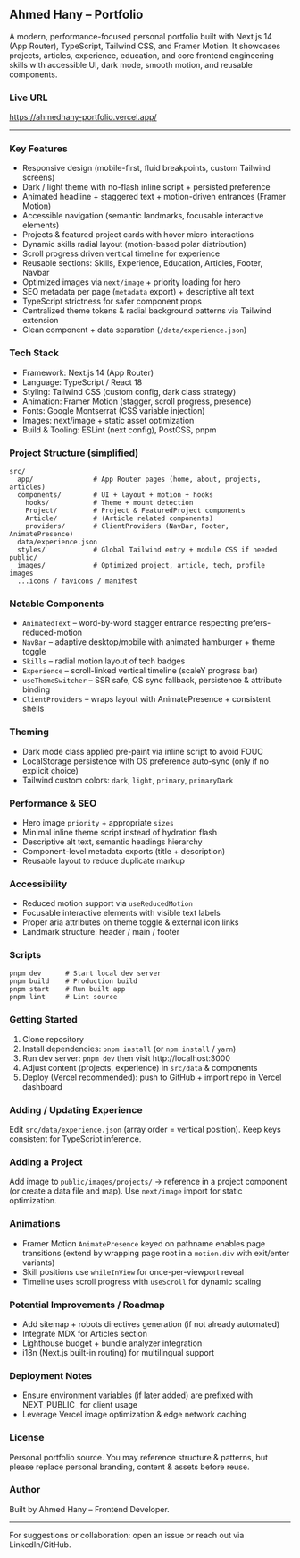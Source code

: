 ## Ahmed Hany – Portfolio

A modern, performance-focused personal portfolio built with Next.js 14 (App Router), TypeScript, Tailwind CSS, and Framer Motion. It showcases projects, articles, experience, education, and core frontend engineering skills with accessible UI, dark mode, smooth motion, and reusable components.

### Live URL
https://ahmedhany-portfolio.vercel.app/

---
### Key Features
- Responsive design (mobile-first, fluid breakpoints, custom Tailwind screens)
- Dark / light theme with no-flash inline script + persisted preference
- Animated headline + staggered text + motion-driven entrances (Framer Motion)
- Accessible navigation (semantic landmarks, focusable interactive elements)
- Projects & featured project cards with hover micro‑interactions
- Dynamic skills radial layout (motion-based polar distribution)
- Scroll progress driven vertical timeline for experience
- Reusable sections: Skills, Experience, Education, Articles, Footer, Navbar
- Optimized images via `next/image` + priority loading for hero
- SEO metadata per page (`metadata` export) + descriptive alt text
- TypeScript strictness for safer component props
- Centralized theme tokens & radial background patterns via Tailwind extension
- Clean component + data separation (`/data/experience.json`)

### Tech Stack
- Framework: Next.js 14 (App Router)
- Language: TypeScript / React 18
- Styling: Tailwind CSS (custom config, dark class strategy)
- Animation: Framer Motion (stagger, scroll progress, presence)
- Fonts: Google Montserrat (CSS variable injection)
- Images: next/image + static asset optimization
- Build & Tooling: ESLint (next config), PostCSS, pnpm

### Project Structure (simplified)
```
src/
  app/               # App Router pages (home, about, projects, articles)
  components/        # UI + layout + motion + hooks
    hooks/           # Theme + mount detection
    Project/         # Project & FeaturedProject components
    Article/         # (Article related components)
    providers/       # ClientProviders (NavBar, Footer, AnimatePresence)
  data/experience.json
  styles/            # Global Tailwind entry + module CSS if needed
public/
  images/            # Optimized project, article, tech, profile images
  ...icons / favicons / manifest
```

### Notable Components
- `AnimatedText` – word-by-word stagger entrance respecting prefers-reduced-motion
- `NavBar` – adaptive desktop/mobile with animated hamburger + theme toggle
- `Skills` – radial motion layout of tech badges
- `Experience` – scroll-linked vertical timeline (scaleY progress bar)
- `useThemeSwitcher` – SSR safe, OS sync fallback, persistence & attribute binding
- `ClientProviders` – wraps layout with AnimatePresence + consistent shells

### Theming
- Dark mode class applied pre-paint via inline script to avoid FOUC
- LocalStorage persistence with OS preference auto-sync (only if no explicit choice)
- Tailwind custom colors: `dark`, `light`, `primary`, `primaryDark`

### Performance & SEO
- Hero image `priority` + appropriate `sizes`
- Minimal inline theme script instead of hydration flash
- Descriptive alt text, semantic headings hierarchy
- Component-level metadata exports (title + description)
- Reusable layout to reduce duplicate markup

### Accessibility
- Reduced motion support via `useReducedMotion`
- Focusable interactive elements with visible text labels
- Proper aria attributes on theme toggle & external icon links
- Landmark structure: header / main / footer

### Scripts
```
pnpm dev      # Start local dev server
pnpm build    # Production build
pnpm start    # Run built app
pnpm lint     # Lint source
```

### Getting Started
1. Clone repository
2. Install dependencies: `pnpm install` (or `npm install` / `yarn`)
3. Run dev server: `pnpm dev` then visit http://localhost:3000
4. Adjust content (projects, experience) in `src/data` & components
5. Deploy (Vercel recommended): push to GitHub + import repo in Vercel dashboard

### Adding / Updating Experience
Edit `src/data/experience.json` (array order = vertical position). Keep keys consistent for TypeScript inference.

### Adding a Project
Add image to `public/images/projects/` → reference in a project component (or create a data file and map). Use `next/image` import for static optimization.

### Animations
- Framer Motion `AnimatePresence` keyed on pathname enables page transitions (extend by wrapping page root in a `motion.div` with exit/enter variants)
- Skill positions use `whileInView` for once-per-viewport reveal
- Timeline uses scroll progress with `useScroll` for dynamic scaling

### Potential Improvements / Roadmap
- Add sitemap + robots directives generation (if not already automated)
- Integrate MDX for Articles section
- Lighthouse budget + bundle analyzer integration
- i18n (Next.js built-in routing) for multilingual support


### Deployment Notes
- Ensure environment variables (if later added) are prefixed with NEXT_PUBLIC_ for client usage
- Leverage Vercel image optimization & edge network caching

### License
Personal portfolio source. You may reference structure & patterns, but please replace personal branding, content & assets before reuse.

### Author
Built by Ahmed Hany – Frontend Developer.

---
For suggestions or collaboration: open an issue or reach out via LinkedIn/GitHub.
